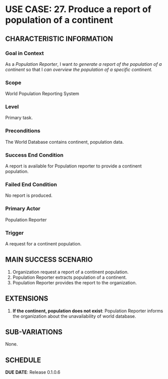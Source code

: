 # USE CASE: 27. Produce a report of population of a continent

## CHARACTERISTIC INFORMATION

### Goal in Context
As a *Population Reporter*, I want *to generate a report of the population of a continent* so that I *can overview the population of a specific continent.*

### Scope
World Population Reporting System

### Level
Primary task.

### Preconditions
The World Database contains continent, population data.

### Success End Condition
A report is available for Population reporter to provide a continent population.

### Failed End Condition
No report is produced.

### Primary Actor
Population Reporter

### Trigger
A request for a continent population.

## MAIN SUCCESS SCENARIO
1. Organization request a report of a continent population.
2. Population Reporter extracts population of a continent.
3. Population Reporter provides the report to the organization.

## EXTENSIONS
1. **If the continent, population does not exist**:
    Population Reporter informs the organization about the unavailability of world database.

## SUB-VARIATIONS
None.

## SCHEDULE
**DUE DATE**: Release 0.1.0.6